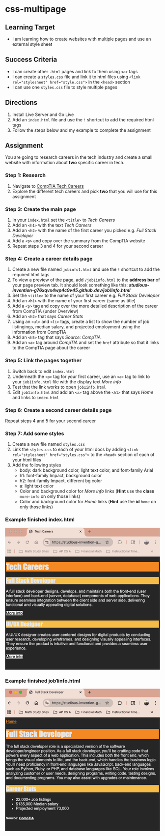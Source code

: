 # css-multipage

## Learning Target
- I am learning how to create websites with multiple pages and use an external style sheet

## Success Criteria
- I can create other ```.html``` pages and link to them using ```<a>``` tags
- I can create a ```styles.css``` file and link it to html files using ```<link rel="stylesheet" href="style.css">``` in the ```<head>``` section
- I can use one ```styles.css``` file to style multiple pages



## Directions
1. Install Live Server and Go Live
2. Add an ```index.html``` file and use the ```!``` shortcut to add the required html tags
3. Follow the steps below and my example to complete the assignment

## Assignment
You are going to research careers in the tech industry and create a small website with information about **two** specific career in tech.

### Step 1: Research
1. Navigate to [CompTIA Tech Careers](https://www.comptia.org/en-us/explore-careers/job-roles/?page=1&category=all)
2. Explore the different tech careers and pick **two** that you will use for this assignment

### Step 3: Create the main page
1. In your ```index.html``` set the ```<title>``` to *Tech Careers*
2. Add an ```<h1>``` with the text *Tech Careers*
3. Add an ```<h2>``` with the name of the first career you picked e.g. *Full Stack Developer*
4. Add a ```<p>``` and copy over the summary from the CompTIA website
5. Repeat steps 3 and 4 for your second career

### Step 4: Create a career details page
1. Create a new file named ```jobinfo1.html``` and use the ```!``` shortcut to add the required html tags
2. To view a preview of the page, add ```/job1info.html``` to the **address bar** of your page preview tab. It should look something like this: ***studious-invention-g76xqvx4wp4c9v45.github.dev/job1info.html***
2. Set the ```<title>``` to the name of your first career e.g. *Full Stack Developer*
3. Add an ```<h1>``` with the name of your first career (same as title)
4. Add a ```<p>``` tag and copy over the more detailed description of the career from CompTIA (under Overview)
5. Add an ```<h2>``` that says *Career Stats*
6. Using an ```<ul>``` and ```<li>``` tags, create a list to show the number of job listingings, median salary, and projected employment using the information from CompTIA
7. Add an ```<h5>``` tag that says *Source: CompTIA*
8. Add an ```<a>``` tag around *CompTIA* and set the ```href``` attribute so that it links to the CompTIA page about the career

### Step 5: Link the pages together
1. Switch back to edit ```index.html```
2. Underneath the ```<p>``` tag for your first career, use an ```<a>``` tag to link to your ```job1info.html``` file with the display text *More info*
3. Test that the link works to open ```job1info.html```
4. Edit ```job1info.html``` and add an ```<a>``` tag above the ```<h1>``` that says *Home* and links to ```index.html```

### Step 6: Create a second career details page
Repeat steps 4 and 5 for your second career

### Step 7: Add some styles
1. Create a new file named ```styles.css```
2. Link the ```styles.css``` to each of your html docs by adding ```<link rel="stylesheet" href="styles.css">``` to the ```<head>``` section of each of your html files
3. Add the following styles
    - body: dark background color, light text color, and font-family Arial
    - h1: font-family Impact, background color
    - h2: font-family Impact, different bg color
    - a: light text color
    - Color and background color for *More info* links (**Hint** use the **class** ```more-info``` on only those links)
    - Color and background color for *Home* links (**Hint** use the **id** ```home``` on only those links)

### Example finished index.html
![alt text](image.png) 

### Example finished job1info.html
![alt text](image-1.png)